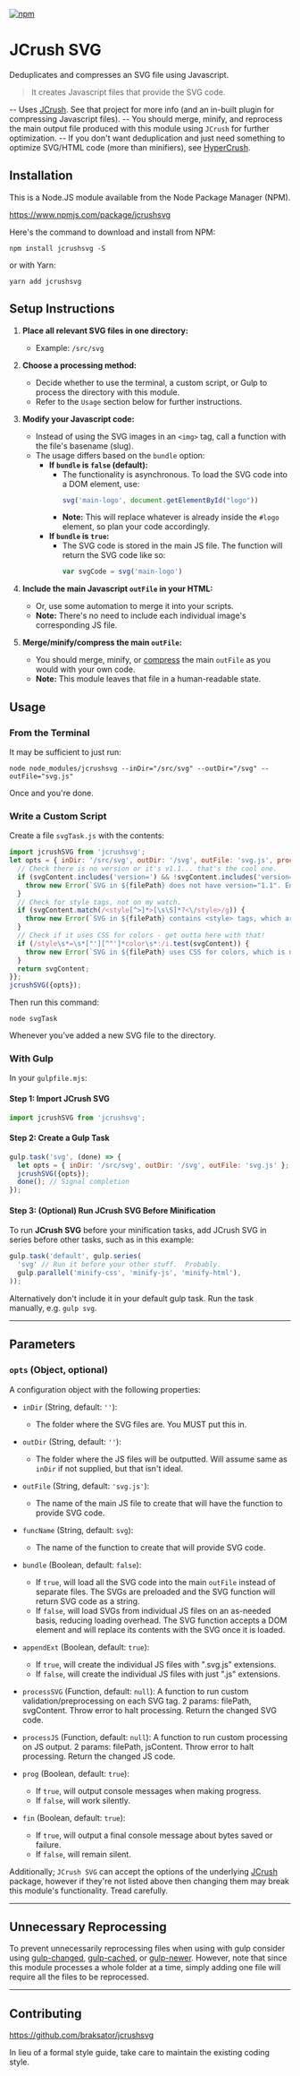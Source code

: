 [![npm](https://img.shields.io/npm/dt/jcrushsvg.svg)](#)

JCrush SVG
==========

Deduplicates and compresses an SVG file using Javascript.

> It creates Javascript files that provide the SVG code.

-- Uses [JCrush](https://www.npmjs.com/package/jcrush).  See that project for more info (and an in-built plugin for
compressing Javascript files).
-- You should merge, minify, and reprocess the main output file produced with
this module using `JCrush` for further optimization.
-- If you don't want deduplication and just need something to optimize SVG/HTML code (more than
minifiers), see [HyperCrush](https://www.npmjs.com/package/hypercrush).

## Installation

This is a Node.JS module available from the Node Package Manager (NPM).

https://www.npmjs.com/package/jcrushsvg

Here's the command to download and install from NPM:

`npm install jcrushsvg -S`

or with Yarn:

`yarn add jcrushsvg`

## Setup Instructions

1. **Place all relevant SVG files in one directory:**
   - Example: `/src/svg`

2. **Choose a processing method:**
   - Decide whether to use the terminal, a custom script, or Gulp to process the directory with this module.
   - Refer to the `Usage` section below for further instructions.

3. **Modify your Javascript code:**
   - Instead of using the SVG images in an `<img>` tag, call a function with the file's basename (slug).
   - The usage differs based on the `bundle` option:
     - **If `bundle` is `false` (default):**
       - The functionality is asynchronous. To load the SVG code into a DOM element, use:
         ```js
         svg('main-logo', document.getElementById("logo"))
         ```
       - **Note:** This will replace whatever is already inside the `#logo` element, so plan your code accordingly.
     - **If `bundle` is `true`:**
       - The SVG code is stored in the main JS file. The function will return the SVG code like so:
         ```js
         var svgCode = svg('main-logo')
         ```

4. **Include the main Javascript `outFile` in your HTML:**
   - Or, use some automation to merge it into your scripts.
   - **Note:** There's no need to include each individual image's corresponding JS file.

5. **Merge/minify/compress the main `outFile`:**
   - You should merge, minify, or [compress](https://www.npmjs.com/package/jcrush) the main `outFile` as you would with your own code.
   - **Note:** This module leaves that file in a human-readable state.
## Usage


### From the Terminal

It may be sufficient to just run:

`node node_modules/jcrushsvg --inDir="/src/svg" --outDir="/svg" --outFile="svg.js"`

Once and you're done.

### Write a Custom Script

Create a file `svgTask.js` with the contents:

```javascript
import jcrushSVG from 'jcrushsvg';
let opts = { inDir: '/src/svg', outDir: '/svg', outFile: 'svg.js', processFile:(filePath, svgContent) => {
  // Check there is no version or it's v1.1... that's the cool one.
  if (svgContent.includes('version=') && !svgContent.includes('version="1.1"')) {
    throw new Error(`SVG in ${filePath} does not have version="1.1". Ensure you set "SVG Profile: SVG 1.1" in save-as dialogue of Adobe Illustrator.`);
  }
  // Check for style tags, not on my watch.
  if (svgContent.match(/<style[^>]*>[\s\S]*?<\/style>/g)) {
    throw new Error(`SVG in ${filePath} contains <style> tags, which are not allowed. Ensure you set "CSS Properties: Presentation Attributes" in save-as dialogue of Adobe Illustrator.`);
  }
  // Check if it uses CSS for colors - get outta here with that!
  if (/style\s*=\s*["'][^"']*color\s*:/i.test(svgContent)) {
    throw new Error(`SVG in ${filePath} uses CSS for colors, which is not allowed. Ensure you set "CSS Properties: Presentation Attributes" in save-as dialogue of Adobe Illustrator.`);
  }
  return svgContent;
}};
jcrushSVG({opts});
```

Then run this command:

`node svgTask`

Whenever you've added a new SVG file to the directory.

### With Gulp

In your `gulpfile.mjs`:

#### Step 1: Import **JCrush SVG**

```javascript
import jcrushSVG from 'jcrushsvg';
```

#### Step 2: Create a Gulp Task


```javascript
gulp.task('svg', (done) => {
  let opts = { inDir: '/src/svg', outDir: '/svg', outFile: 'svg.js' };
  jcrushSVG({opts});
  done(); // Signal completion
});
```

#### Step 3: (Optional) Run **JCrush SVG** Before Minification

To run **JCrush SVG** before your minification tasks, add JCrush SVG in series before other tasks, such as in this example:

```javascript
gulp.task('default', gulp.series(
  'svg' // Run it before your other stuff.  Probably.
  gulp.parallel('minify-css', 'minify-js', 'minify-html'),
));
```

Alternatively don't include it in your default gulp task.  Run the task manually, e.g. `gulp svg`.


---

## Parameters

### `opts` (Object, optional)

A configuration object with the following properties:

- `inDir` (String, default: `''`):
  - The folder where the SVG files are.  You MUST put this in.

- `outDir` (String, default: `''`):
  - The folder where the JS files will be outputted.  Will assume same as `inDir` if not supplied, but that isn't ideal.

- `outFile` (String, default: `'svg.js'`):
  - The name of the main JS file to create that will have the function to provide SVG code.

- `funcName` (String, default: `svg`):
  - The name of the function to create that will provide SVG code.

- `bundle` (Boolean, default: `false`):
  - If `true`, will load all the SVG code into the main `outFile` instead of separate files.  The SVGs are preloaded
  and the SVG function will return SVG code as a string.
  - If `false`, will load SVGs from individual JS files on an as-needed basis, reducing loading overhead. The SVG function accepts a DOM element
  and will replace its contents with the SVG once it is loaded.

- `appendExt` (Boolean, default: `true`):
  - If `true`, will create the individual JS files with ".svg.js" extensions.
  - If `false`, will create the individual JS files with just ".js" extensions.

- `processSVG` (Function, default: `null`):
  A function to run custom validation/preprocessing on each SVG tag.  2 params: filePath, svgContent. Throw error to halt
   processing. Return the changed SVG code.

- `processJS` (Function, default: `null`):
  A function to run custom processing on JS output. 2 params: filePath, jsContent. Throw error to halt processing. Return the
  changed JS code.

- `prog` (Boolean, default: `true`):
  - If `true`, will output console messages when making progress.
  - If `false`, will work silently.

- `fin` (Boolean, default: `true`):
  - If `true`, will output a final console message about bytes saved or failure.
  - If `false`, will remain silent.

Additionally; `JCrush SVG` can accept the options of the underlying [JCrush](https://www.npmjs.com/package/jcrush)
package, however if they're not listed above then changing them may break this module's functionality.  Tread carefully.

---

## Unnecessary Reprocessing

To prevent unnecessarily reprocessing files when using with gulp consider using [gulp-changed](https://www.npmjs.com/package/gulp-changed),
[gulp-cached](https://www.npmjs.com/package/gulp-cached), or [gulp-newer](https://www.npmjs.com/package/gulp-newer).
However, note that since this module processes a whole folder at a time, simply adding one file will require all the files to be reprocessed.

---

## Contributing

https://github.com/braksator/jcrushsvg

In lieu of a formal style guide, take care to maintain the existing coding
style.
